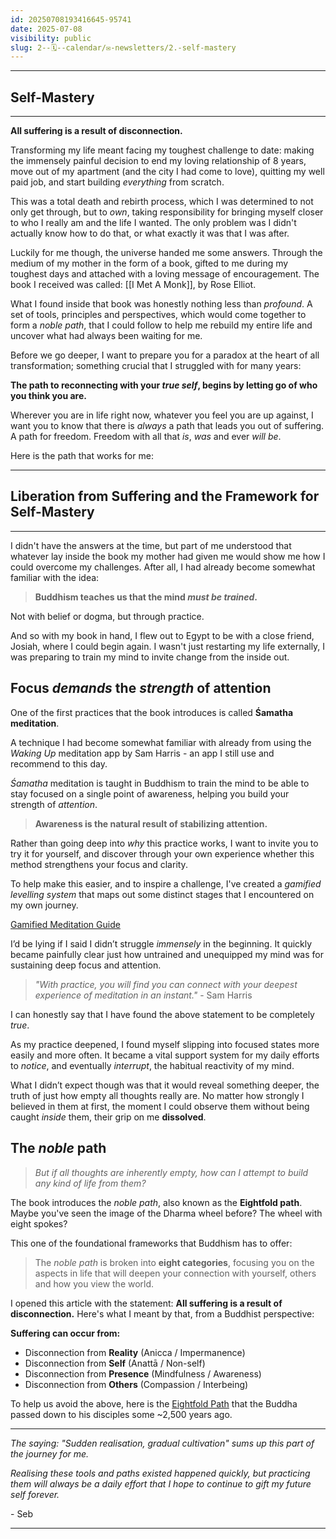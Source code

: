 ```yaml
---
id: 20250708193416645-95741
date: 2025-07-08
visibility: public
slug: 2--🗓️--calendar/✉️-newsletters/2.-self-mastery
---
```

---
## Self-Mastery

---

**All suffering is a result of disconnection.**

Transforming my life meant facing my toughest challenge to date: making the immensely painful decision to end my loving relationship of 8 years, move out of my apartment (and the city I had come to love), quitting my well paid job, and start building *everything* from scratch.

This was a total death and rebirth process, which I was determined to not only get through, but to *own*, taking responsibility for bringing myself closer to who I really am and the life I wanted. The only problem was I didn't actually know how to do that, or what exactly it was that I was after.

Luckily for me though, the universe handed me some answers. Through the medium of my mother in the form of a book, gifted to me during my toughest days and attached with a loving message of encouragement. The book I received was called: [[I Met A Monk]], by Rose Elliot.

What I found inside that book was honestly nothing less than *profound*. A set of tools, principles and perspectives, which would come together to form a *noble path*, that I could follow to help me rebuild my entire life and uncover what had always been waiting for me.

Before we go deeper, I want to prepare you for a paradox at the heart of all transformation; something crucial that I struggled with for many years:

**The path to reconnecting with your *true self*, begins by letting go of who you think you are.**

Wherever you are in life right now, whatever you feel you are up against, I want you to know that there is *always* a path that leads you out of suffering. A path for freedom. Freedom with all that *is*, *was* and ever *will be*. 

Here is the path that works for me:

---
## Liberation from Suffering and the Framework for Self-Mastery

---

I didn't have the answers at the time, but part of me understood that whatever lay inside the book my mother had given me would show me how I could overcome my challenges. After all, I had already become somewhat familiar with the idea:

>**Buddhism teaches us that the mind *must be trained*.**

Not with belief or dogma, but through practice. 

And so with my book in hand, I flew out to Egypt to be with a close friend, Josiah, where I could begin again. I wasn't just restarting my life externally, I was preparing to train my mind to invite change from the inside out.

## **Focus *demands* the *strength* of attention**

One of the first practices that the book introduces is called **Śamatha meditation**. 

A technique I had become somewhat familiar with already from using the *Waking Up* meditation app by Sam Harris - an app I still use and recommend to this day.

*Śamatha* meditation is taught in Buddhism to train the mind to be able to stay focused on a single point of awareness, helping you build your strength of *attention*.

> **Awareness is the natural result of stabilizing attention.**

Rather than going deep into _why_ this practice works, I want to invite you to try it for yourself, and discover through your own experience whether this method strengthens your focus and clarity.

To help make this easier, and to inspire a challenge, I've created a *gamified levelling system* that maps out some distinct stages that I encountered on my own journey.

[Gamified Meditation Guide](/1--🌐--Atlas/Dots/Things/Gamified-Meditation-Guide)

I’d be lying if I said I didn’t struggle _immensely_ in the beginning. It quickly became painfully clear just how untrained and unequipped my mind was for sustaining deep focus and attention.

>*"With practice, you will find you can connect with your deepest experience of meditation in an instant."* - Sam Harris

I can honestly say that I have found the above statement to be completely *true*.

As my practice deepened, I found myself slipping into focused states more easily and more often. It became a vital support system for my daily efforts to *notice*, and eventually *interrupt*, the habitual reactivity of my mind.

What I didn’t expect though was that it would reveal something deeper, the truth of just how empty all thoughts really are. No matter how strongly I believed in them at first, the moment I could observe them without being caught *inside* them, their grip on me **dissolved**.

## The *noble* path

>*But if all thoughts are inherently empty, how can I attempt to build any kind of life from them?*

The book introduces the *noble path*, also known as the **Eightfold path**. Maybe you've seen the image of the Dharma wheel before? The wheel with eight spokes?

This one of the foundational frameworks that Buddhism has to offer:

>The *noble path* is broken into **eight categories**, focusing you on the aspects in life that will deepen your connection with yourself, others and how you view the world.

I opened this article with the statement: **All suffering is a result of disconnection.** Here's what I meant by that, from a Buddhist perspective:

**Suffering can occur from:**

- Disconnection from **Reality** (Anicca / Impermanence)
- Disconnection from **Self** (Anattā / Non-self)
- Disconnection from **Presence** (Mindfulness / Awareness)
- Disconnection from **Others** (Compassion / Interbeing)

To help us avoid the above, here is the [Eightfold Path](/1--🌐--Atlas/Dots/Concepts/Eightfold-Path) that the Buddha passed down to his disciples some ~2,500 years ago.

---

*The saying: "Sudden realisation, gradual cultivation" sums up this part of the journey for me.*

*Realising these tools and paths existed happened quickly, but practicing them will always be a daily effort that I hope to continue to gift my future self forever.*

 \- Seb

---